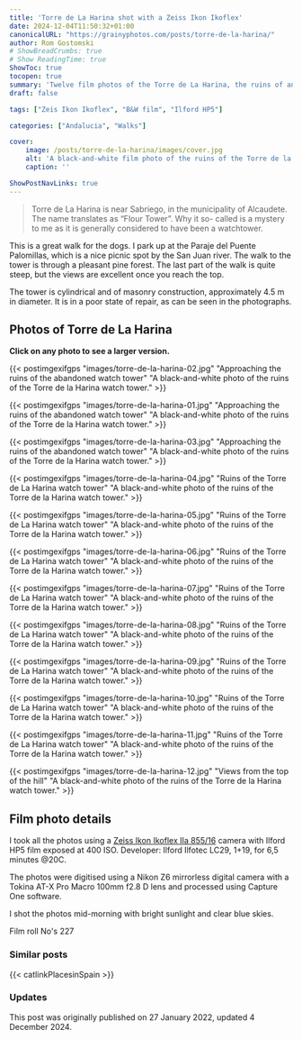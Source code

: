 ```yaml
---
title: 'Torre de La Harina shot with a Zeiss Ikon Ikoflex'
date: 2024-12-04T11:50:32+01:00
canonicalURL: "https://grainyphotos.com/posts/torre-de-la-harina/"
author: Rom Gostomski
# ShowBreadCrumbs: true
# Show ReadingTime: true
ShowToc: true
tocopen: true
summary: 'Twelve film photos of the Torre de La Harina, the ruins of an old watch tower located on a hill. The location offers great views of the surrounding countryside.'
draft: false

tags: ["Zeis Ikon Ikoflex", "B&W film", "Ilford HP5"]

categories: ["Andalucia", "Walks"]

cover:
    image: /posts/torre-de-la-harina/images/cover.jpg
    alt: 'A black-and-white film photo of the ruins of the Torre de la Harina watch tower'
    caption: ''

ShowPostNavLinks: true
---
```

> Torre de La Harina is near Sabriego, in the municipality of
Alcaudete. The name translates as “Flour Tower”. Why it so-
called is a mystery to me as it is generally considered to have
been a watchtower.

This is a great walk for the dogs. I park up at the Paraje del Puente Palomillas, which is
a nice picnic spot by the San Juan river. The walk to the tower is through a pleasant
pine forest. The last part of the walk is quite steep, but the views are excellent once
you reach the top.

The tower is cylindrical and of masonry construction, approximately 4.5 m in
diameter. It is in a poor state of repair, as can be seen in the photographs.

## Photos of Torre de La Harina

**Click on any photo to see a larger version.**

{{< postimgexifgps "images/torre-de-la-harina-02.jpg" 
"Approaching the ruins of the abandoned watch tower" 
"A black-and-white photo of the ruins of the Torre de la Harina watch tower." >}}

{{< postimgexifgps "images/torre-de-la-harina-01.jpg" 
"Approaching the ruins of the abandoned watch tower" 
"A black-and-white photo of the ruins of the Torre de la Harina watch tower." >}}

{{< postimgexifgps "images/torre-de-la-harina-03.jpg" 
"Approaching the ruins of the abandoned watch tower" 
"A black-and-white photo of the ruins of the Torre de la Harina watch tower." >}}

{{< postimgexifgps "images/torre-de-la-harina-04.jpg" 
"Ruins of the Torre de La Harina watch tower" 
"A black-and-white photo of the ruins of the Torre de la Harina watch tower." >}}

{{< postimgexifgps "images/torre-de-la-harina-05.jpg" 
"Ruins of the Torre de La Harina watch tower" 
"A black-and-white photo of the ruins of the Torre de la Harina watch tower." >}}

{{< postimgexifgps "images/torre-de-la-harina-06.jpg" 
"Ruins of the Torre de La Harina watch tower" 
"A black-and-white photo of the ruins of the Torre de la Harina watch tower." >}}

{{< postimgexifgps "images/torre-de-la-harina-07.jpg" 
"Ruins of the Torre de La Harina watch tower" 
"A black-and-white photo of the ruins of the Torre de la Harina watch tower." >}}

{{< postimgexifgps "images/torre-de-la-harina-08.jpg" 
"Ruins of the Torre de La Harina watch tower" 
"A black-and-white photo of the ruins of the Torre de la Harina watch tower." >}}

{{< postimgexifgps "images/torre-de-la-harina-09.jpg" 
"Ruins of the Torre de La Harina watch tower" 
"A black-and-white photo of the ruins of the Torre de la Harina watch tower." >}}

{{< postimgexifgps "images/torre-de-la-harina-10.jpg" 
"Ruins of the Torre de La Harina watch tower" 
"A black-and-white photo of the ruins of the Torre de la Harina watch tower." >}}

{{< postimgexifgps "images/torre-de-la-harina-11.jpg" 
"Ruins of the Torre de La Harina watch tower" 
"A black-and-white photo of the ruins of the Torre de la Harina watch tower." >}}

{{< postimgexifgps "images/torre-de-la-harina-12.jpg" 
"Views from the top of the hill" 
"A black-and-white photo of the ruins of the Torre de la Harina watch tower." >}}

## Film photo details

I took all the photos using a [Zeiss Ikon Ikoflex IIa 855/16](/gear/cameras/zeiss-ikon-ikoflex/) camera with Ilford HP5 film exposed at 400 ISO. Developer: Ilford Ilfotec LC29, 1+19, for 6,5 minutes @20C.

The photos were digitised using a Nikon Z6 mirrorless digital camera with a Tokina AT-X Pro Macro 100mm f2.8 D lens and processed using Capture One software.

I shot the photos mid-morning with bright sunlight and clear blue skies.

Film roll No's 227

### Similar posts

{{< catlinkPlacesinSpain >}}

### Updates

This post was originally published on 27 January 2022, updated 4 December 2024.